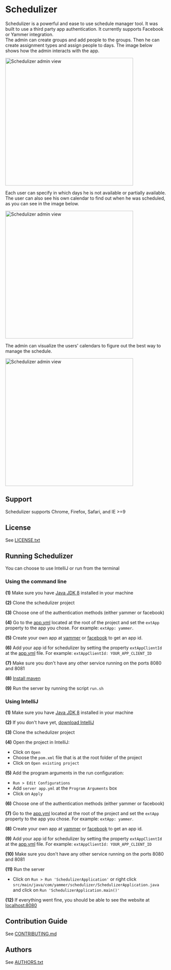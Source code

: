 # Schedulizer

Schedulizer is a powerful and ease to use schedule manager tool.
It was built to use a third party app authentication.
It currently supports Facebook or Yammer integration.
<br>
The admin can create groups and add people to the groups. Then he can create assignment types and assign people to days. The image below shows how the admin interacts with the app.

<img src="https://github.int.yammer.com/github-enterprise-assets/0000/0423/0000/0457/3bfc946e-e2e7-11e4-94ed-d2b57ea9c00f.png" alt="Schedulizer admin view" width="400px;"/>

Each user can specify in which days he is not available or partially available. The user can also see his own calendar to find out when he was scheduled, as you can see in the image below.

<img src="https://github.int.yammer.com/github-enterprise-assets/0000/0423/0000/0458/3bfece0a-e2e7-11e4-8501-aba59333ec66.png" alt="Schedulizer admin view" width="400px;"/>

The admin can visualize the users' calendars to figure out the best way to manage the schedule.

<img src="https://github.int.yammer.com/github-enterprise-assets/0000/0423/0000/0459/648c6a34-e2e8-11e4-8ccb-8aa81fac1914.png" alt="Schedulizer admin view" width="400px;"/>

<br>

## Support
Schedulizer supports Chrome, Firefox, Safari, and IE >=9

## License

See [LICENSE.txt](LICENSE.txt)

## Running Schedulizer

You can choose to use IntelliJ or run from the terminal

### Using the command line

**(1)** Make sure you have [Java JDK 8](http://www.oracle.com/technetwork/java/javase/downloads/jdk8-downloads-2133151.html) installed in your machine

**(2)** Clone the schedulizer project

**(3)** Choose one of the authentication methods (either yammer or facebook)

**(4)** Go to the [app.yml](app.yml) located at the root of the project and set the `extApp` property to the app you chose. For example: `extApp: yammer`.

**(5)** Create your own app at [yammer](https://developer.yammer.com/v1.0/docs/getting-started) or [facebook](https://developers.facebook.com/quickstarts/?platform=web) to get an app id.

**(6)** Add your app id for schedulizer by setting the property `extAppClientId` at the [app.yml](app.yml) file. For example: `extAppClientId: YOUR_APP_CLIENT_ID`

**(7)** Make sure you don't have any other service running on the ports 8080 and 8081

**(8)** [Install maven](https://maven.apache.org/download.cgi)

**(9)** Run the server by running the script `run.sh`


### Using IntelliJ

**(1)** Make sure you have [Java JDK 8](http://www.oracle.com/technetwork/java/javase/downloads/jdk8-downloads-2133151.html) installed in your machine

**(2)** If you don't have yet, [download IntelliJ](https://www.jetbrains.com/idea/download/)

**(3)** Clone the schedulizer project

**(4)** Open the project in IntelliJ:
* Click on `Open`
* Choose the `pom.xml` file that is at the root folder of the project
* Click on `Open existing project`

**(5)** Add the program arguments in the run configuration:
* `Run > Edit Configurations`
* Add `server app.yml` at the `Program Arguments` box
* Click on `Apply`

**(6)** Choose one of the authentication methods (either yammer or facebook)

**(7)** Go to the [app.yml](app.yml) located at the root of the project and set the `extApp` property to the app you chose. For example: `extApp: yammer`.

**(8)** Create your own app at [yammer](https://developer.yammer.com/v1.0/docs/getting-started) or [facebook](https://developers.facebook.com/quickstarts/?platform=web) to get an app id.

**(9)** Add your app id for schedulizer by setting the property `extAppClientId` at the [app.yml](app.yml) file. For example: `extAppClientId: YOUR_APP_CLIENT_ID`


**(10)** Make sure you don't have any other service running on the ports 8080 and 8081


**(11)** Run the server
* Click on `Run > Run 'SchedulizerApplication'` or right click `src/main/java/com/yammer/schedulizer/SchedulizerApplication.java` and click on `Run 'SchedulizerApplication.main()'`

**(12)** If everything went fine, you should be able to see the website at [localhost:8080](http://localhost:8080)


## Contribution Guide

See [CONTRIBUTING.md](CONTRIBUTING.md)

## Authors

See [AUTHORS.txt](AUTHORS.txt)
